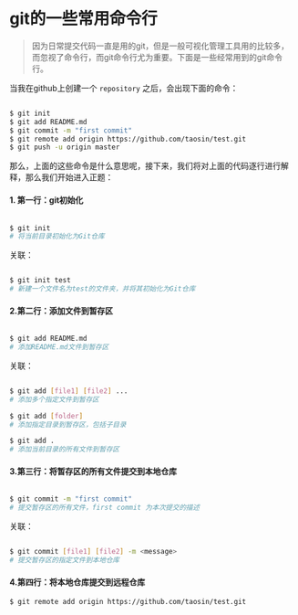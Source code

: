 # git的一些常用命令行
> 因为日常提交代码一直是用的git，但是一般可视化管理工具用的比较多，而忽视了命令行，而git命令行尤为重要。下面是一些经常用到的git命令行。  

当我在github上创建一个 `repository`  之后，会出现下面的命令：

```bash

$ git init
$ git add README.md
$ git commit -m "first commit"
$ git remote add origin https://github.com/taosin/test.git
$ git push -u origin master

```

那么，上面的这些命令是什么意思呢，接下来，我们将对上面的代码逐行进行解释，那么我们开始进入正题：

#### 1.  第一行：git初始化
``` bash

$ git init
# 将当前目录初始化为Git仓库

```
 关联：

``` bash

$ git init test
# 新建一个文件名为test的文件夹，并将其初始化为Git仓库

```

#### 2.第二行：添加文件到暂存区
```bash

$ git add README.md
# 添加README.md文件到暂存区

```
关联：
```bash

$ git add [file1] [file2] ...
# 添加多个指定文件到暂存区

$ git add [folder]
# 添加指定目录到暂存区，包括子目录

$ git add .
# 添加当前目录的所有文件到暂存区

```

#### 3.第三行：将暂存区的所有文件提交到本地仓库
```bash

$ git commit -m "first commit"
# 提交暂存区的所有文件，first commit 为本次提交的描述

```
关联：
```bash

$ git commit [file1] [file2] -m <message>
# 提交暂存区的指定文件到本地仓库

```

#### 4.第四行：将本地仓库提交到远程仓库
```bash
$ git remote add origin https://github.com/taosin/test.git
```